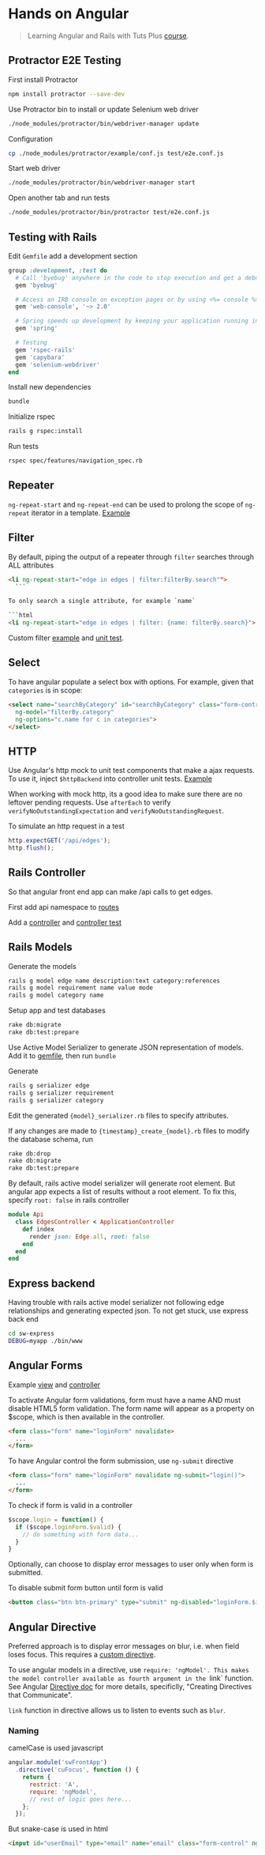 Hands on Angular
==========

> Learning Angular and Rails with Tuts Plus [course](https://code.tutsplus.com/courses/hands-on-angular).

## Protractor E2E Testing

First install Protractor

  ```bash
  npm install protractor --save-dev
  ```

Use Protractor bin to install or update Selenium web driver

  ```bash
  ./node_modules/protractor/bin/webdriver-manager update
  ```

Configuration

  ```bash
  cp ./node_modules/protractor/example/conf.js test/e2e.conf.js
  ```

Start web driver

  ```bash
  ./node_modules/protractor/bin/webdriver-manager start
  ```

Open another tab and run tests

  ```bash
  ./node_modules/protractor/bin/protractor test/e2e.conf.js
  ```

## Testing with Rails

Edit `Gemfile` add a development section

  ```ruby
  group :development, :test do
    # Call 'byebug' anywhere in the code to stop execution and get a debugger console
    gem 'byebug'

    # Access an IRB console on exception pages or by using <%= console %> in views
    gem 'web-console', '~> 2.0'

    # Spring speeds up development by keeping your application running in the background. Read more: https://github.com/rails/spring
    gem 'spring'

    # Testing
    gem 'rspec-rails'
    gem 'capybara'
    gem 'selenium-webdriver'
  end
  ```

Install new dependencies

  ```bash
  bundle
  ```

Initialize rspec

  ```bash
  rails g rspec:install
  ```

Run tests

  ```bash
  rspec spec/features/navigation_spec.rb
  ```

## Repeater

`ng-repeat-start` and `ng-repeat-end` can be used to prolong the scope of `ng-repeat` iterator in a template.
[Example](sw_front/app/views/edges.html)

## Filter

By default, piping the output of a repeater through `filter` searches through ALL attributes

  ```html
  <li ng-repeat-start="edge in edges | filter:filterBy.search"">
    ```

To only search a single attribute, for example `name`

  ```html
  <li ng-repeat-start="edge in edges | filter: {name: filterBy.search}">
  ```

Custom filter [example](sw_front/app/scripts/filters/edges.js) and [unit test](sw_front/test/spec/filters/edges.js).

## Select

To have angular populate a select box with options. For example, given that `categories` is in scope:

  ```html
  <select name="searchByCategory" id="searchByCategory" class="form-control"
    ng-model="filterBy.category"
    ng-options="c.name for c in categories">
  </select>
  ```

## HTTP

Use Angular's http mock to unit test components that make a ajax requests.
To use it, inject `$httpBackend` into controller unit tests. [Example](sw_front/test/controllers/edges.js)

When working with mock http, its a good idea to make sure there are no leftover pending requests.
Use `afterEach` to verify `verifyNoOutstandingExpectation` and `verifyNoOutstandingRequest`.

To simulate an http request in a test

  ```javascript
  http.expectGET('/api/edges');
  http.flush();
  ```

## Rails Controller

So that angular front end app can make /api calls to get edges.

First add api namespace to [routes](sw-backend/config/routes.rb)

Add a [controller](sw-backend/app/controllers/api/edges_controller.rb) and [controller test](sw-backend-spec/controllers/edges_controller_spec.rb)

## Rails Models

Generate the models

  ```bash
  rails g model edge name description:text category:references
  rails g model requirement name value mode
  rails g model category name
  ```

Setup app and test databases

  ```bash
  rake db:migrate
  rake db:test:prepare
  ```

Use Active Model Serializer to generate JSON representation of models.
Add it to [gemfile](sw-backend/Gemfile), then run `bundle`

Generate

  ```bash
  rails g serializer edge
  rails g serializer requirement
  rails g serializer category
  ```
Edit the generated `{model}_serializer.rb` files to specify attributes.

If any changes are  made to `{timestamp}_create_{model}.rb` files to modify the database schema, run

  ```bash
  rake db:drop
  rake db:migrate
  rake db:test:prepare
  ```
By default, rails active model serializer will generate root element. But angular app expects a list of results without a root element.
To fix this, specify `root: false` in rails controller

  ```ruby
  module Api
    class EdgesController < ApplicationController
      def index
        render json: Edge.all, root: false
      end
    end
  end
  ```

## Express backend

Having trouble with rails active model serializer not following edge relationships and generating expected json.
To not get stuck, use express back end

  ```bash
  cd sw-express
  DEBUG=myapp ./bin/www
  ```

## Angular Forms

Example [view](sw_front/app/views/login.html) and [controller](sw_front/app/scripts/controllers/login.js)

To activate Angular form validations, form must have a name AND must disable HTML5 form validation.
The form name will appear as a property on $scope, which is then available in the controller.

  ```html
  <form class="form" name="loginForm" novalidate>
    ...
  </form>
  ```

To have Angular control the form submission, use `ng-submit` directive

  ```html
  <form class="form" name="loginForm" novalidate ng-submit="login()">
    ...
  </form>
  ```

To check if form is valid in a controller

  ```javascript
  $scope.login = function() {
    if ($scope.loginForm.$valid) {
      // do something with form data...
    }
  }
  ```

Optionally, can choose to display error messages to user only when form is submitted.

To disable submit form button until form is valid

  ```html
  <button class="btn btn-primary" type="submit" ng-disabled="loginForm.$invalid">Log In</button>
  ```

## Angular Directive

Preferred approach is to display error messages on blur, i.e. when field loses focus.
This requires a [custom directive](sw_front/app/scripts/directives/cu-focus.js).

To use angular models in a directive, use `require: 'ngModel'.
This makes the model controller available as fourth argument in the `link` function.
See Angular [Directive doc](https://docs.angularjs.org/guide/directive) for more details, specificlly, "Creating Directives that Communicate".

`link` function in directive allows us to listen to events such as `blur`.

### Naming

camelCase is used javascript

  ```javascript
  angular.module('swFrontApp')
    .directive('cuFocus', function () {
      return {
        restrict: 'A',
        require: 'ngModel',
        // rest of logic goes here...
      };
    });
  ```

But snake-case is used in html

  ```html
  <input id="userEmail" type="email" name="email" class="form-control" ng-model="user.email" required cu-focus/>
  ```